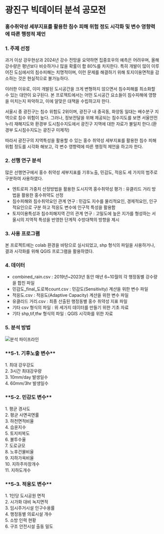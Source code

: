 <h1>광진구 빅데이터 분석 공모전</h1>
<h3>홍수취약성 세부지표를 활용한 침수 피해 위험 정도 시각화 및 변수 영향력에 따른 행정적 제언 </h3>

<h3>1. 주제 선정</h3>
<p>과거 이상 강우현상과 2024년 강수 전망을 요약하면 집중호우의 예측은 어려우며, 올해 강수량은 평년보다 비슷하거나 많을 확률이 합 80%를 차지한다. 특히 개발이 많이 이루어진 도심에서의 침수피해는 치명적이며, 이런 문제를 해결하기 위해 토지이용면적을 감소하는 것은 현실적으로 불가능하다. </p>
<p>이러한 이유로, 이미 개발된 도시공간을 크게 변형하지 않으면서 침수피해를 최소화할 수 있는 대안이 요구된다. 본 프로젝트에서는 어떤 도시공간 요소들이 침수피해에 영향을 미치는지 파악하고, 이에 알맞은 대책을 수립하고자 한다.</p>
<p>서울시 중 광진구는 침수 위험도 2위이며, 광진구 내 중곡동, 화양동 일대는 배수분구 지역으로 침수 위험이 높다. 그러나, 정보전달을 위해 제공되는 침수지도를 보면 서울안전누리 재해지도와 환경부 도시침수지도에서 광진구 지역에 대한 자료가 불일치 한다.(환경부 도시침수지도는 광진구 미제작)</p>
<p>따라서 광진구의 지역특성을 활용할 수 있는 홍수 취약성 세부지표를 활용한 침수 피해 위험 정도를 시각화 해보고, 각 변수 영향력에 따른 행정적 제언을 하고자 한다.</p>
<h3>2. 선행 연구 분석 </h3>
<p>많은 선행연구에서 홍수 취약성 세부지표를 기후노출, 민감도, 적응도 세 가지의 범주로 구분하여 사용하였다.</p><ul>
  <li>엔트로피 가중치 산정방법을 활용한 도시지역 홍수취약성 평가 : 유클리드 거리 방법을 활용한 홍수취약도 선정</li>
  <li>침수피해와 침수취약요인 관계 연구 : 민감도 지수를 물리적요인, 경제적요인, 인구적요인으로 구분 하고 적응도 변수에 인구적 특성을 활용함</li>
  <li>토지이용특성과 침수피해지역 간의 관계 연구 : 고밀도에 높은 지가를 형성하는 서울시의 지역적 특성을 반영한 단계적 수방대책의 방향을 제시</li>
</ul>
<h3>3. 사용 프로그램</h3>
<p>본 프로젝트에는 colab 환경을 바탕으로 실시되었고, shp 형식의 파일을 사용하거나, 결과 시각화를 위해 QGIS 프로그램을 활용하였다.</p>

<h3>4. 데이터</h3>
<ul>
  <li>combined_rain.csv : 2019년~2023년 동안 매년 6~10월의 각 행정동별 강수량을 합친 파일</li>
  <li>민감도_final_도로복count.csv : 민감도(Sensitivity) 계산을 위한 변수 파일</li>
  <li>적응도.csv : 적응도(Adaptive Capacity) 계산을 위한 변수 파일</li>
  <li>유클리드 거리.csv : 최종 산출된 행정동별 홍수 취약성 지표 파일</li>
  <li>기타 csv 형식의 파일 : 위 세가지 데이터를 만들기 위한 기초 자료</li>
  <li>기타 shp,tif,tfw 형식의 파일 : QGIS 시각화를 위한 자료</li>
</ul>

<h3>5. 분석 방법</h3>
<img src="https://github.com/mingu0215/GwangJinGu/blob/main/Pipeline.png" alt="분석 파이프라인">

<h3>**5-1. 기후노출 변수**</h3>
1. 최대 강우강도<br>
2. 3시간 최대강우량<br>
3. 10mm/day 발생일수<br>
4. 60mm/3hr 발생일수

<h3>**5-2. 민감도 변수**</h3>
1. 평균 경사도<br> 
2. 평균 사면곡면률<br> 
3. 하천면적비율<br>
4. 습윤지수<br>
5. 토지피복도<br>
6. 불투수율<br>
7. 도로규모<br>
8. 노후건물비율<br> 
9. 지하가옥비율<br>
10. 지하주차장개수<br>
11. 지하도개수

<h3>**5-3. 적응도 변수**</h3>
1. 1인당 도시공원 면적<br>  
2. 시가화 대비 녹지면적<br>   
3. 임시주거시설 인구수용률<br>  
4. 행정동별 의료시설 개수<br>  
5. 소방 인력 현황<br>  
6. 구조 안전시설 출동 밀도  
